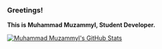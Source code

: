 ### Greetings!
**This is Muhammad Muzammyl, Student Developer.**


[![Muhammad Muzammyl's GitHub Stats](https://github-readme-stats.vercel.app/api?username=muzammyl&include_all_commits=true&count_private=true&show_icons=true)](https://github.com/muzammyl)